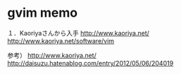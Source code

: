 gvim memo
====
１．Kaoriyaさんから入手
  http://www.kaoriya.net/
  http://www.kaoriya.net/software/vim


参考）
http://www.kaoriya.net/
http://daisuzu.hatenablog.com/entry/2012/05/06/204019
